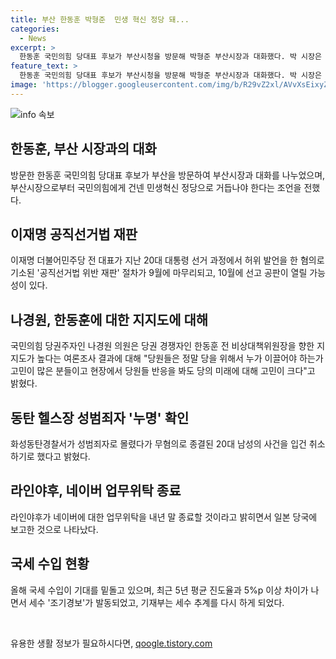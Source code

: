 ```yaml
---
title: 부산 한동훈 박형준  민생 혁신 정당 돼...
categories:
  - News
excerpt: >
  한동훈 국민의힘 당대표 후보가 부산시청을 방문해 박형준 부산시장과 대화했다. 박 시장은 국민의힘에게 민생혁신 정당이 되라고 조언했고, 한동훈은 부산을 남부권 허브도시로 성장시키는 계획을 요청했다. 이재명 공직선거법 재판이 9월 6일 결심될 예정이고, 나경원 의원은 당원들의 미래에 대한 고민이 크다고 언급했다. 동탄 헬스장 성범죄자 누명 사건이 무혐의 종결되었으며, 라인야후가 내년 말에 네이버에 대한 업무위탁을 종료할 예정이라고 밝혔다. 국세 수입이 예상을 밑돌고 있는 상황이라고 기재부가 발표했다.
feature_text: >
  한동훈 국민의힘 당대표 후보가 부산시청을 방문해 박형준 부산시장과 대화했다. 박 시장은 국민의힘에게 민생혁신 정당이 되라고 조언했고, 한동훈은 부산을 남부권 허브도시로 성장시키는 계획을 요청했다. 이재명 공직선거법 재판이 9월 6일 결심될 예정이고, 나경원 의원은 당원들의 미래에 대한 고민이 크다고 언급했다. 동탄 헬스장 성범죄자 누명 사건이 무혐의 종결되었으며, 라인야후가 내년 말에 네이버에 대한 업무위탁을 종료할 예정이라고 밝혔다. 국세 수입이 예상을 밑돌고 있는 상황이라고 기재부가 발표했다.
image: 'https://blogger.googleusercontent.com/img/b/R29vZ2xl/AVvXsEixyZcFfHzMRdzZMjFBmAUKJYCLCGyLL1o632UiGVXcaFdKo_bkvkuCioo0uUKlGfBVcT3P84aROyZIXSBEx3Aw5nCQ3pTgDom1WDC4m8eifvWiAmWEEVb4x6G_l8C0QH225ldMjyaFvpxGEBGNO37VmDTDMHGhJPq73UglMfDca1-0aw/s1600/blogspot.png'
---
```


<p><img src="https://blogger.googleusercontent.com/img/b/R29vZ2xl/AVvXsEixyZcFfHzMRdzZMjFBmAUKJYCLCGyLL1o632UiGVXcaFdKo_bkvkuCioo0uUKlGfBVcT3P84aROyZIXSBEx3Aw5nCQ3pTgDom1WDC4m8eifvWiAmWEEVb4x6G_l8C0QH225ldMjyaFvpxGEBGNO37VmDTDMHGhJPq73UglMfDca1-0aw/s1600/blogspot.png" alt="info 속보" /></p>

<h2 data-ke-size="size26">한동훈, 부산 시장과의 대화</h2>

<p>방문한 한동훈 국민의힘 당대표 후보가 부산을 방문하여 부산시장과 대화를 나누었으며, 부산시장으로부터 국민의힘에게 건넨 민생혁신 정당으로 거듭나야 한다는 조언을 전했다.</p>

<h2 data-ke-size="size26">이재명 공직선거법 재판</h2>

<p>이재명 더불어민주당 전 대표가 지난 20대 대통령 선거 과정에서 허위 발언을 한 혐의로 기소된 '공직선거법 위반 재판' 절차가 9월에 마무리되고, 10월에 선고 공판이 열릴 가능성이 있다.</p>

<h2 data-ke-size="size26">나경원, 한동훈에 대한 지지도에 대해</h2>

<p>국민의힘 당권주자인 나경원 의원은 당권 경쟁자인 한동훈 전 비상대책위원장을 향한 지지도가 높다는 여론조사 결과에 대해 "당원들은 정말 당을 위해서 누가 이끌어야 하는가 고민이 많은 분들이고 현장에서 당원들 반응을 봐도 당의 미래에 대해 고민이 크다"고 밝혔다.</p>

<h2 data-ke-size="size26">동탄 헬스장 성범죄자 '누명' 확인</h2>

<p>화성동탄경찰서가 성범죄자로 몰렸다가 무혐의로 종결된 20대 남성의 사건을 입건 취소하기로 했다고 밝혔다.</p>

<h2 data-ke-size="size26">라인야후, 네이버 업무위탁 종료</h2>

<p>라인야후가 네이버에 대한 업무위탁을 내년 말 종료할 것이라고 밝히면서 일본 당국에 보고한 것으로 나타났다.</p>

<h2 data-ke-size="size26">국세 수입 현황</h2>

<p>올해 국세 수입이 기대를 밑돌고 있으며, 최근 5년 평균 진도율과 5%p 이상 차이가 나면서 세수 '조기경보'가 발동되었고, 기재부는 세수 추계를 다시 하게 되었다.</p>

<p data-ke-size="size16">&nbsp;</p>
유용한 생활 정보가 필요하시다면, <a href="https://qoogle.tistory.com" rel="dofollow">qoogle.tistory.com</a>



